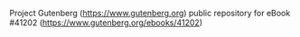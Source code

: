 Project Gutenberg (https://www.gutenberg.org) public repository for eBook #41202 (https://www.gutenberg.org/ebooks/41202)

